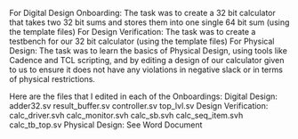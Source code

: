 For Digital Design Onboarding: The task was to create a 32 bit calculator that takes two 32 bit sums and stores them into one single 64 bit sum (using the template files)
For Design Verification: The task was to create a testbench for our 32 bit calculator (using the template files)
For Physical Design: The task was to learn the basics of Physical Design, using tools like Cadence and TCL scripting, and by editing a design of our calculator given to us to ensure it does not have any violations in negative slack or in terms of physical restrictions.

Here are the files that I edited in each of the Onboardings:
    Digital Design:
        adder32.sv
        result_buffer.sv
        controller.sv
        top_lvl.sv
    Design Verification:
        calc_driver.svh
        calc_monitor.svh
        calc_sb.svh
        calc_seq_item.svh
        calc_tb_top.sv
    Physical Design:
        See Word Document
        
